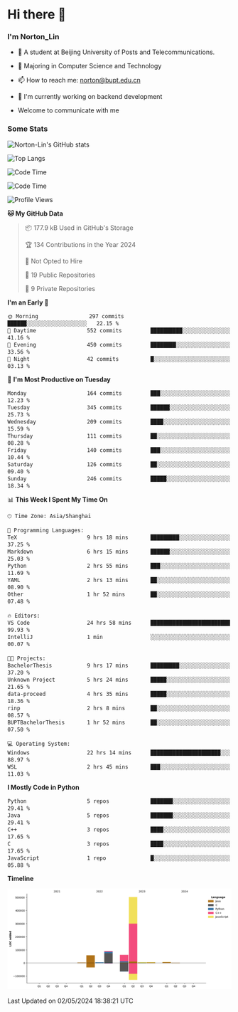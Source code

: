 
# Hi there 👋

### I'm Norton_Lin
- 🏫 A student at Beijing University of Posts and Telecommunications.
- 🌱 Majoring in Computer Science and Technology
- 📫 How to reach me: norton@bupt.edu.cn
- 🌱 I'm currently working on backend development

- Welcome to communicate with me

### Some Stats
![Norton-Lin's GitHub stats](https://github-readme-stats.vercel.app/api?username=Norton-Lin&count_private=true&show_icons=true&theme=radical)

![Top Langs](https://github-readme-stats.vercel.app/api/top-langs/?username=Norton-Lin&langs_count=10&layout=compact)

![Code Time](https://github-readme-stats.vercel.app/api/wakatime?username=Norton_Lin)

<!--START_SECTION:waka-->
![Code Time](http://img.shields.io/badge/Code%20Time-562%20hrs%209%20mins-blue)

![Profile Views](http://img.shields.io/badge/Profile%20Views-0-blue)

**🐱 My GitHub Data** 

> 📦 177.9 kB Used in GitHub's Storage 
 > 
> 🏆 134 Contributions in the Year 2024
 > 
> 🚫 Not Opted to Hire
 > 
> 📜 19 Public Repositories 
 > 
> 🔑 9 Private Repositories 
 > 
**I'm an Early 🐤** 

```text
🌞 Morning                297 commits         ██████░░░░░░░░░░░░░░░░░░░   22.15 % 
🌆 Daytime                552 commits         ██████████░░░░░░░░░░░░░░░   41.16 % 
🌃 Evening                450 commits         ████████░░░░░░░░░░░░░░░░░   33.56 % 
🌙 Night                  42 commits          █░░░░░░░░░░░░░░░░░░░░░░░░   03.13 % 
```
📅 **I'm Most Productive on Tuesday** 

```text
Monday                   164 commits         ███░░░░░░░░░░░░░░░░░░░░░░   12.23 % 
Tuesday                  345 commits         ██████░░░░░░░░░░░░░░░░░░░   25.73 % 
Wednesday                209 commits         ████░░░░░░░░░░░░░░░░░░░░░   15.59 % 
Thursday                 111 commits         ██░░░░░░░░░░░░░░░░░░░░░░░   08.28 % 
Friday                   140 commits         ███░░░░░░░░░░░░░░░░░░░░░░   10.44 % 
Saturday                 126 commits         ██░░░░░░░░░░░░░░░░░░░░░░░   09.40 % 
Sunday                   246 commits         █████░░░░░░░░░░░░░░░░░░░░   18.34 % 
```


📊 **This Week I Spent My Time On** 

```text
🕑︎ Time Zone: Asia/Shanghai

💬 Programming Languages: 
TeX                      9 hrs 18 mins       █████████░░░░░░░░░░░░░░░░   37.25 % 
Markdown                 6 hrs 15 mins       ██████░░░░░░░░░░░░░░░░░░░   25.03 % 
Python                   2 hrs 55 mins       ███░░░░░░░░░░░░░░░░░░░░░░   11.69 % 
YAML                     2 hrs 13 mins       ██░░░░░░░░░░░░░░░░░░░░░░░   08.90 % 
Other                    1 hr 52 mins        ██░░░░░░░░░░░░░░░░░░░░░░░   07.48 % 

🔥 Editors: 
VS Code                  24 hrs 58 mins      █████████████████████████   99.93 % 
IntelliJ                 1 min               ░░░░░░░░░░░░░░░░░░░░░░░░░   00.07 % 

🐱‍💻 Projects: 
BachelorThesis           9 hrs 17 mins       █████████░░░░░░░░░░░░░░░░   37.20 % 
Unknown Project          5 hrs 24 mins       █████░░░░░░░░░░░░░░░░░░░░   21.65 % 
data-proceed             4 hrs 35 mins       █████░░░░░░░░░░░░░░░░░░░░   18.36 % 
rinp                     2 hrs 8 mins        ██░░░░░░░░░░░░░░░░░░░░░░░   08.57 % 
BUPTBachelorThesis       1 hr 52 mins        ██░░░░░░░░░░░░░░░░░░░░░░░   07.50 % 

💻 Operating System: 
Windows                  22 hrs 14 mins      ██████████████████████░░░   88.97 % 
WSL                      2 hrs 45 mins       ███░░░░░░░░░░░░░░░░░░░░░░   11.03 % 
```

**I Mostly Code in Python** 

```text
Python                   5 repos             ███████░░░░░░░░░░░░░░░░░░   29.41 % 
Java                     5 repos             ███████░░░░░░░░░░░░░░░░░░   29.41 % 
C++                      3 repos             ████░░░░░░░░░░░░░░░░░░░░░   17.65 % 
C                        3 repos             ████░░░░░░░░░░░░░░░░░░░░░   17.65 % 
JavaScript               1 repo              █░░░░░░░░░░░░░░░░░░░░░░░░   05.88 % 
```



**Timeline**

![Lines of Code chart](https://raw.githubusercontent.com/Norton-Lin/Norton-Lin/main/assets/bar_graph.png)


 Last Updated on 02/05/2024 18:38:21 UTC
<!--END_SECTION:waka-->

